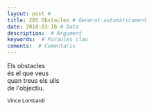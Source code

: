 ```yaml
---
layout: post #
title: 265 Obstacles # Generat automàticament
date: 2018-03-18 # Data
description:  # Argument
keywords:  # Paraules clau
coments:  # Comentaris
---
```


Els obstacles <br />
és el que veus <br />
quan treus els ulls <br />
de l'objectiu. <br />

<small>Vince Lombardi</small>
